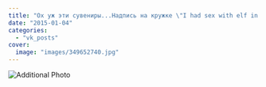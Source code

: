 ```yaml
---
title: "Ох уж эти сувениры...Надпись на кружке \"I had sex with elf in Iceland\" #nasever #Iceland"
date: "2015-01-04"
categories: 
  - "vk_posts"
cover:
  image: "images/349652740.jpg"
---
```


![Additional Photo](https://vodpop.ru/wp-content/uploads/2023/07/349652741.jpg)
